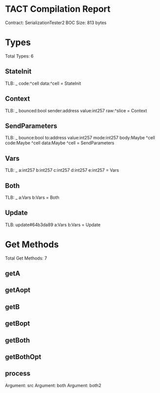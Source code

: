 # TACT Compilation Report
Contract: SerializationTester2
BOC Size: 813 bytes

# Types
Total Types: 6

## StateInit
TLB: _ code:^cell data:^cell = StateInit

## Context
TLB: _ bounced:bool sender:address value:int257 raw:^slice = Context

## SendParameters
TLB: _ bounce:bool to:address value:int257 mode:int257 body:Maybe ^cell code:Maybe ^cell data:Maybe ^cell = SendParameters

## Vars
TLB: _ a:int257 b:int257 c:int257 d:int257 e:int257 = Vars

## Both
TLB: _ a:Vars b:Vars = Both

## Update
TLB: update#64b3da89 a:Vars b:Vars = Update

# Get Methods
Total Get Methods: 7

## getA

## getAopt

## getB

## getBopt

## getBoth

## getBothOpt

## process
Argument: src
Argument: both
Argument: both2

